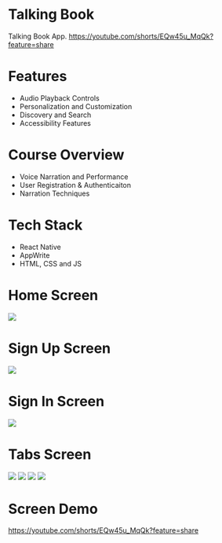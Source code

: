 # Talking Book
Talking Book App.
https://youtube.com/shorts/EQw45u_MqQk?feature=share

# Features
* Audio Playback Controls
* Personalization and Customization
* Discovery and Search
* Accessibility Features

# Course Overview
* Voice Narration and Performance
* User Registration & Authenticaiton
* Narration Techniques

# Tech Stack
* React Native
* AppWrite
* HTML, CSS and JS

# Home Screen
<img src="assets/icons/onboarding.png">  

# Sign Up Screen
<img src="assets/icons/signup.png">  

# Sign In Screen
<img src="assets/icons/login.png">

# Tabs Screen
<img src="assets/images/home.png">  
<img src="assets/images/library.png">
<img src="assets/images/search.png">
<img src="assets/images/profile.png">

# Screen Demo
https://youtube.com/shorts/EQw45u_MqQk?feature=share


